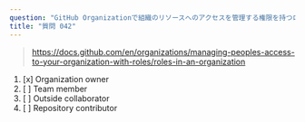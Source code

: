 ```yaml
---
question: "GitHub Organizationで組織のリソースへのアクセスを管理する権限を持つロールはどれですか？"
title: "質問 042"
---
```


> https://docs.github.com/en/organizations/managing-peoples-access-to-your-organization-with-roles/roles-in-an-organization
1. [x] Organization owner
1. [ ] Team member
1. [ ] Outside collaborator
1. [ ] Repository contributor